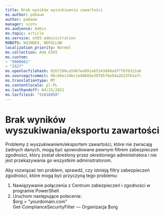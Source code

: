 ```yaml
---
title: Brak wyników wyszukiwania zawartości
ms.author: pebaum
author: pebaum
manager: scotv
ms.audience: Admin
ms.topic: article
ms.service: o365-administration
ROBOTS: NOINDEX, NOFOLLOW
localization_priority: Normal
ms.collection: Adm_O365
ms.custom:
- "9000661"
- "2527"
ms.openlocfilehash: 0267286ca5967ee891e65343d49adf776f0322a6
ms.sourcegitcommit: 8bc60ec34bc1e40685e3976576e04a2623f63a7c
ms.translationtype: MT
ms.contentlocale: pl-PL
ms.lasthandoff: 04/15/2021
ms.locfileid: "51816858"
---
```

# <a name="no-results-from-content-searchexports"></a>Brak wyników wyszukiwania/eksportu zawartości

Problemy z wyszukiwaniem/eksportem zawartości, które nie zwracają żadnych danych, mogą być spowodowane pewnym filtrem zabezpieczeń zgodności, który został określony przez określonego administratora i nie jest przekazywania go wszystkim administratorom.

Aby rozwiązać ten problem, sprawdź, czy istnieją filtry zabezpieczeń zgodności, które mogą być przyczyną tego problemu:
1. Nawiązywanie połączenia z Centrum zabezpieczeń i zgodności w programie PowerShell
2. Uruchom następujące polecenia:
<br>$org = "yourdomain.com"
<br>Get-ComplianceSecurityFilter — Organizacja $org